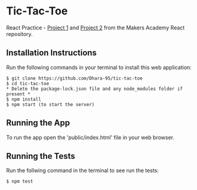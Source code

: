 # Tic-Tac-Toe

React Practice - [Project 1](https://github.com/makersacademy/react/tree/master/units/tdd/project1) and [Project 2](https://github.com/makersacademy/react/tree/master/units/tdd/project2) from the Makers Academy React repository. 

## Installation Instructions 
Run the following commands in your terminal to install this web application:

```
$ git clone https://github.com/Dhara-95/tic-tac-toe
$ cd tic-tac-toe
* Delete the package-lock.json file and any node_modules folder if present *
$ npm install
$ npm start (to start the server)
```

## Running the App
To run the app open the 'public/index.html' file in your web browser. 

## Running the Tests
Run the follwing command in the terminal to see run the tests:

```
$ npm test
```
